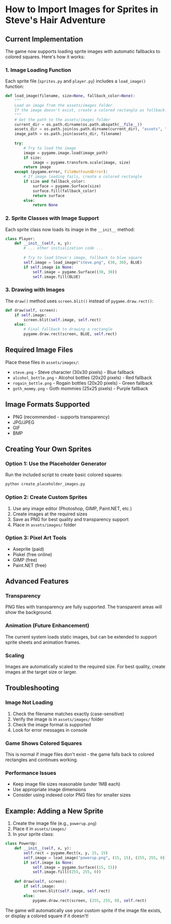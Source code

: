 # How to Import Images for Sprites in Steve's Hair Adventure

## Current Implementation

The game now supports loading sprite images with automatic fallbacks to colored squares. Here's how it works:

### 1. Image Loading Function

Each sprite file (`sprites.py` and `player.py`) includes a `load_image()` function:

```python
def load_image(filename, size=None, fallback_color=None):
    """
    Load an image from the assets/images folder.
    If the image doesn't exist, create a colored rectangle as fallback.
    """
    # Get the path to the assets/images folder
    current_dir = os.path.dirname(os.path.abspath(__file__))
    assets_dir = os.path.join(os.path.dirname(current_dir), "assets", "images")
    image_path = os.path.join(assets_dir, filename)
    
    try:
        # Try to load the image
        image = pygame.image.load(image_path)
        if size:
            image = pygame.transform.scale(image, size)
        return image
    except (pygame.error, FileNotFoundError):
        # If image loading fails, create a colored rectangle
        if size and fallback_color:
            surface = pygame.Surface(size)
            surface.fill(fallback_color)
            return surface
        else:
            return None
```

### 2. Sprite Classes with Image Support

Each sprite class now loads its image in the `__init__` method:

```python
class Player:
    def __init__(self, x, y):
        # ... other initialization code ...
        
        # Try to load Steve's image, fallback to blue square
        self.image = load_image("steve.png", (30, 30), BLUE)
        if self.image is None:
            self.image = pygame.Surface((30, 30))
            self.image.fill(BLUE)
```

### 3. Drawing with Images

The `draw()` method uses `screen.blit()` instead of `pygame.draw.rect()`:

```python
def draw(self, screen):
    if self.image:
        screen.blit(self.image, self.rect)
    else:
        # Final fallback to drawing a rectangle
        pygame.draw.rect(screen, BLUE, self.rect)
```

## Required Image Files

Place these files in `assets/images/`:

- `steve.png` - Steve character (30x30 pixels) - Blue fallback
- `alcohol_bottle.png` - Alcohol bottles (20x20 pixels) - Red fallback  
- `rogain_bottle.png` - Rogain bottles (20x20 pixels) - Green fallback
- `goth_mommy.png` - Goth mommies (25x25 pixels) - Purple fallback

## Image Formats Supported

- PNG (recommended - supports transparency)
- JPG/JPEG
- GIF
- BMP

## Creating Your Own Sprites

### Option 1: Use the Placeholder Generator
Run the included script to create basic colored squares:
```bash
python create_placeholder_images.py
```

### Option 2: Create Custom Sprites
1. Use any image editor (Photoshop, GIMP, Paint.NET, etc.)
2. Create images at the required sizes
3. Save as PNG for best quality and transparency support
4. Place in `assets/images/` folder

### Option 3: Pixel Art Tools
- Aseprite (paid)
- Piskel (free online)
- GIMP (free)
- Paint.NET (free)

## Advanced Features

### Transparency
PNG files with transparency are fully supported. The transparent areas will show the background.

### Animation (Future Enhancement)
The current system loads static images, but can be extended to support sprite sheets and animation frames.

### Scaling
Images are automatically scaled to the required size. For best quality, create images at the target size or larger.

## Troubleshooting

### Image Not Loading
1. Check the filename matches exactly (case-sensitive)
2. Verify the image is in `assets/images/` folder
3. Check the image format is supported
4. Look for error messages in console

### Game Shows Colored Squares
This is normal if image files don't exist - the game falls back to colored rectangles and continues working.

### Performance Issues
- Keep image file sizes reasonable (under 1MB each)
- Use appropriate image dimensions
- Consider using indexed color PNG files for smaller sizes

## Example: Adding a New Sprite

1. Create the image file (e.g., `powerup.png`)
2. Place it in `assets/images/`
3. In your sprite class:

```python
class PowerUp:
    def __init__(self, x, y):
        self.rect = pygame.Rect(x, y, 15, 15)
        self.image = load_image("powerup.png", (15, 15), (255, 255, 0))  # Yellow fallback
        if self.image is None:
            self.image = pygame.Surface((15, 15))
            self.image.fill((255, 255, 0))
    
    def draw(self, screen):
        if self.image:
            screen.blit(self.image, self.rect)
        else:
            pygame.draw.rect(screen, (255, 255, 0), self.rect)
```

The game will automatically use your custom sprite if the image file exists, or display a colored square if it doesn't!
